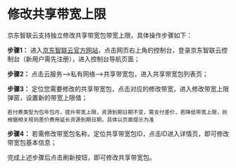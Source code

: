 # 修改共享带宽上限

京东智联云支持独立修改共享带宽包带宽上限，具体操作步骤如下：

**步骤1：** 进入[京东智联云官方网站](https://www.jdcloud.com/)，点击网页右上角的控制台，登录京东智联云控制台（新用户需先注册），进入控制台导航页面；

**步骤2：** 点击云服务-->私有网络-->共享带宽包，进入共享带宽包列表页；

**步骤3：** 定位您需要修改的共享带宽包，点击对应的修改带宽，进入修改带宽上限弹窗，设置新的带宽上限值；
```
若付费类型为包年包月，提升带宽上限，资源到期日期不变，需支付差价，若降低带宽上限，则根据相关规则差价费用延长资源到期日期，具体以页面提示为准
```

**步骤4：** 若需修改带宽包名称，定位共享带宽包ID，点击ID进入详情页，即可修改带宽包基本信息；
 
完成上述步骤后点击刷新按钮，即可修改共享带宽包。
